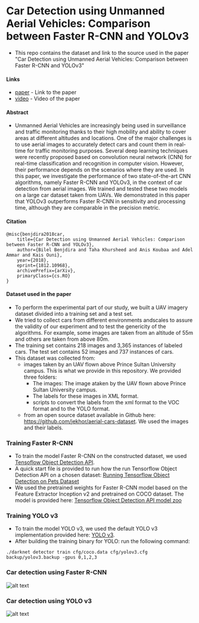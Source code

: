 # Car Detection using Unmanned Aerial Vehicles: Comparison between Faster R-CNN and YOLOv3

* This repo contains the dataset and link to the source used in the paper  "Car Detection using Unmanned Aerial Vehicles: Comparison between Faster R-CNN and YOLOv3"

#### Links

* [paper](https://arxiv.org/abs/1812.10968) - Link to the paper
* [video](https://www.youtube.com/watch?v=rlPUhJmKcv4) - Video of the paper

#### Abstract
* Unmanned Aerial Vehicles are increasingly being used in surveillance and traffic monitoring thanks to their high mobility and ability to cover areas at different altitudes and locations. One of the major challenges is to use aerial images to accurately detect cars and count them in real-time for traffic monitoring purposes. Several deep learning techniques were recently proposed based on convolution neural network (CNN) for real-time classification and recognition in computer vision. However, their performance depends on the scenarios where they are used. In this paper, we investigate the performance of two state-of-the-art CNN algorithms, namely Faster R-CNN and YOLOv3, in the context of car detection from aerial images. We trained and tested these two models on a large car dataset taken from UAVs. We demonstrated in this paper that YOLOv3 outperforms Faster R-CNN in sensitivity and processing time, although they are comparable in the precision metric.

#### Citation
```
@misc{benjdira2018car,
    title={Car Detection using Unmanned Aerial Vehicles: Comparison between Faster R-CNN and YOLOv3},
    author={Bilel Benjdira and Taha Khursheed and Anis Koubaa and Adel Ammar and Kais Ouni},
    year={2018},
    eprint={1812.10968},
    archivePrefix={arXiv},
    primaryClass={cs.RO}
}
```

#### Dataset used in the paper
* To perform the experimental part of our study, we built a UAV imagery dataset divided into a training set and a test set. 
* We tried to collect cars from different environments andscales to assure the validity of our experiment and to test the genericity of the algorithms. For example, some images are taken from an altitude of 55m and others are taken from above 80m.
* The training set contains 218 images and 3,365 instances of labeled cars. The test set contains 52 images and 737 instances of cars. 
* This dataset was collected from:
  - images taken by an UAV flown above Prince Sultan University campus. This is what we provide in this repository. We provided three folders:
    - The images: The image ataken by the UAV flown above Prince Sultan University campus.
    - The labels for these images in XML format.
    - scripts to convert the labels from the xml format to the VOC format and to the YOLO format.
  - from an open source dataset available in Github here: https://github.com/jekhor/aerial-cars-dataset. We used the images and their labels.
  
### Training Faster R-CNN
* To train the model Faster R-CNN on the constructed dataset, we used [Tensoflow Object Detection API](https://github.com/tensorflow/models/tree/master/research/object_detection).
* A quick start file is provided to run how the run Tensorflow Object Detection API on a chosen dataset: [Running Tensorflow Object Detection on Pets Dataset](https://github.com/tensorflow/models/blob/master/research/object_detection/g3doc/running_pets.md)
* We used the pretrained weights for Faster R-CNN model based on the Feature Extractor Inception v2 and pretrained on COCO dataset. The model is provided here: [Tensorflow Object Detection API model zoo](https://github.com/tensorflow/models/blob/master/research/object_detection/g3doc/detection_model_zoo.md)

### Training YOLO v3
* To train the model YOLO v3, we used the default YOLO v3 implementation provided here: [YOLO v3](https://pjreddie.com/darknet/yolo/).
* After building the training binary for YOLO: run the following command:
```
./darknet detector train cfg/coco.data cfg/yolov3.cfg backup/yolov3.backup -gpus 0,1,2,3
```
### Car detection using Faster R-CNN
![alt text](https://github.com/aniskoubaa/car_detection_yolo_faster_rcnn_uvsc2019/blob/master/car-detection-faster-r-cnn.jpg)

### Car detection using YOLO v3
![alt text](https://github.com/aniskoubaa/car_detection_yolo_faster_rcnn_uvsc2019/blob/master/car-detection-yolo-v3.png)








